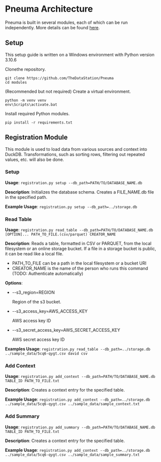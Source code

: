 # Pneuma Architecture

Pneuma is built in several modules, each of which can be run independently. More details can be found [here](https://docs.google.com/document/d/16MsdIs80NssVtIhMq4r0RxXSpTKts_1MyyU2gf6ncpc).

## Setup
This setup guide is written on a Windows environment with Python version 3.10.6

Clonethe repository.
```shell
git clone https://github.com/TheDataStation/Pneuma
cd modules
```

(Recommended but not required) Create a virtual environment.

```
python -m venv venv
env\Scripts\activate.bat
```

Install required Python modules.

```
pip install -r requirements.txt
```

## Registration Module
This module is used to load data from various sources and context into DuckDB. Transformations, such as sorting rows, filtering out repeated values, etc. will also be done.

### Setup 
**Usage**: `registration.py setup --db_path=PATH/TO/DATABASE_NAME.db`

**Description**: Initializes the database schema. Creates a FILE_NAME.db file in the specified path.

**Example Usage**: `registration.py setup --db_path=../storage.db`

### Read Table
**Usage**: `registration.py read_table --db_path=PATH/TO/DATABASE_NAME.db [OPTION]... PATH_TO_FILE.(csv/parquet) CREATOR_NAME`

**Description**: Reads a table, formatted in CSV or PARQUET, from the local filesystem or an online storage bucket. If a file in a storage bucket is public, it can be read like a local file.

- PATH_TO_FILE can be a path in the local filesystem or a bucket URI
- CREATOR_NAME is the name of the person who runs this command (TODO: Authenticate automatically)

**Options**:
- --s3_region=REGION

    Region of the s3 bucket.

-  --s3_access_key=AWS_ACCESS_KEY

    AWS access key ID

- --s3_secret_access_key=AWS_SECRET_ACCESS_KEY

    AWS secret access key ID

**Examples Usage**: `registration.py read_table --db_path=../storage.db ../sample_data/5cq6-qygt.csv david csv`

### Add Context
**Usage**: `registration.py add_context --db_path=PATH/TO/DATABASE_NAME.db TABLE_ID PATH_TO_FILE.txt`

**Description**: Creates a context entry for the specified table.

**Example Usage**: `registration.py add_context --db_path=../storage.db ../sample_data/5cq6-qygt.csv ../sample_data/sample_context.txt`

### Add Summary
**Usage**: `registration.py add_summary --db_path=PATH/TO/DATABASE_NAME.db TABLE_ID PATH_TO_FILE.txt`

**Description**: Creates a context entry for the specified table.

**Example Usage**: `registration.py add_context --db_path=../storage.db ../sample_data/5cq6-qygt.csv ../sample_data/sample_summary.txt`
